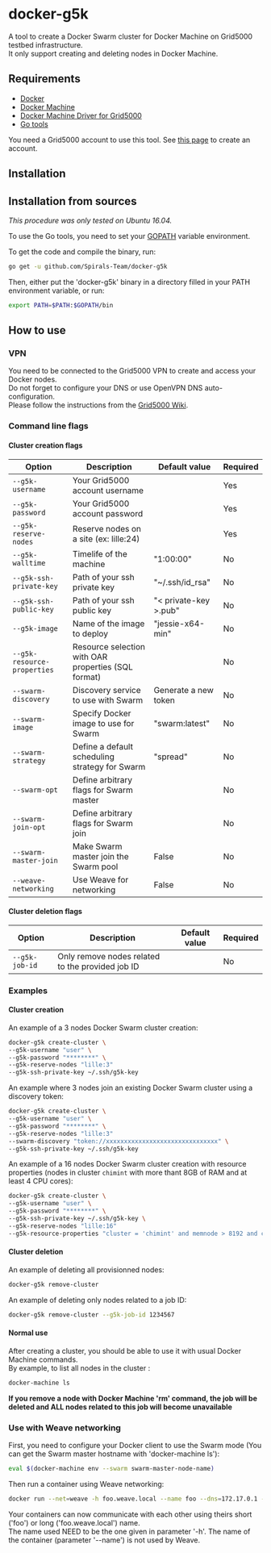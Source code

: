 # docker-g5k
A tool to create a Docker Swarm cluster for Docker Machine on Grid5000 testbed infrastructure.  
It only support creating and deleting nodes in Docker Machine.   

## Requirements
* [Docker](https://www.docker.com/products/overview#/install_the_platform)
* [Docker Machine](https://docs.docker.com/machine/install-machine)
* [Docker Machine Driver for Grid5000](https://github.com/Spirals-Team/docker-machine-driver-g5k)
* [Go tools](https://golang.org/doc/install)

You need a Grid5000 account to use this tool. See [this page](https://www.grid5000.fr/mediawiki/index.php/Grid5000:Get_an_account) to create an account.

## Installation

## Installation from sources
*This procedure was only tested on Ubuntu 16.04.*

To use the Go tools, you need to set your [GOPATH](https://golang.org/doc/code.html#GOPATH) variable environment.

To get the code and compile the binary, run:
```bash
go get -u github.com/Spirals-Team/docker-g5k
```

Then, either put the 'docker-g5k' binary in a directory filled in your PATH environment variable, or run:
```bash
export PATH=$PATH:$GOPATH/bin
```

## How to use

### VPN
You need to be connected to the Grid5000 VPN to create and access your Docker nodes.  
Do not forget to configure your DNS or use OpenVPN DNS auto-configuration.  
Please follow the instructions from the [Grid5000 Wiki](https://www.grid5000.fr/mediawiki/index.php/VPN).

### Command line flags

#### Cluster creation flags

|            Option            |                       Description                       |     Default value     |  Required  |
|------------------------------|---------------------------------------------------------|-----------------------|------------|
| `--g5k-username`             | Your Grid5000 account username                          |                       | Yes        |
| `--g5k-password`             | Your Grid5000 account password                          |                       | Yes        |
| `--g5k-reserve-nodes`        | Reserve nodes on a site (ex: lille:24)                  |                       | Yes        |
| `--g5k-walltime`             | Timelife of the machine                                 | "1:00:00"             | No         |
| `--g5k-ssh-private-key`      | Path of your ssh private key                            | "~/.ssh/id_rsa"       | No         |
| `--g5k-ssh-public-key`       | Path of your ssh public key                             | "< private-key >.pub" | No         |
| `--g5k-image`                | Name of the image to deploy                             | "jessie-x64-min"      | No         |
| `--g5k-resource-properties`  | Resource selection with OAR properties (SQL format)     |                       | No         |
| `--swarm-discovery`          | Discovery service to use with Swarm                     | Generate a new token  | No         |
| `--swarm-image`              | Specify Docker image to use for Swarm                   | "swarm:latest"        | No         |
| `--swarm-strategy`           | Define a default scheduling strategy for Swarm          | "spread"              | No         |
| `--swarm-opt`                | Define arbitrary flags for Swarm master                 |                       | No         |
| `--swarm-join-opt`           | Define arbitrary flags for Swarm join                   |                       | No         |
| `--swarm-master-join`        | Make Swarm master join the Swarm pool                   | False                 | No         |
| `--weave-networking`         | Use Weave for networking                                | False                 | No         |

#### Cluster deletion flags

|            Option            |                       Description                       |     Default value     |  Required  |
|------------------------------|---------------------------------------------------------|-----------------------|------------|
| `--g5k-job-id`               | Only remove nodes related to the provided job ID        |                       | No         |

### Examples

#### Cluster creation

An example of a 3 nodes Docker Swarm cluster creation:
```bash
docker-g5k create-cluster \
--g5k-username "user" \
--g5k-password "********" \
--g5k-reserve-nodes "lille:3"
--g5k-ssh-private-key ~/.ssh/g5k-key
```

An example where 3 nodes join an existing Docker Swarm cluster using a discovery token:
```bash
docker-g5k create-cluster \
--g5k-username "user" \
--g5k-password "********" \
--g5k-reserve-nodes "lille:3"
--swarm-discovery "token://xxxxxxxxxxxxxxxxxxxxxxxxxxxxxxx" \
--g5k-ssh-private-key ~/.ssh/g5k-key
```

An example of a 16 nodes Docker Swarm cluster creation with resource properties (nodes in cluster `chimint` with more thant 8GB of RAM and at least 4 CPU cores):
```bash
docker-g5k create-cluster \
--g5k-username "user" \
--g5k-password "********" \
--g5k-ssh-private-key ~/.ssh/g5k-key \
--g5k-reserve-nodes "lille:16"
--g5k-resource-properties "cluster = 'chimint' and memnode > 8192 and cpucore >= 4"
```

#### Cluster deletion

An example of deleting all provisionned nodes:
```bash
docker-g5k remove-cluster
```

An example of deleting only nodes related to a job ID:
```bash
docker-g5k remove-cluster --g5k-job-id 1234567
```

#### Normal use

After creating a cluster, you should be able to use it with usual Docker Machine commands.  
By example, to list all nodes in the cluster :
```bash
docker-machine ls
```

**If you remove a node with Docker Machine 'rm' command, the job will be deleted and ALL nodes related to this job will become unavailable**  

### Use with Weave networking

First, you need to configure your Docker client to use the Swarm mode (You can get the Swarm master hostname with 'docker-machine ls'):
```bash
eval $(docker-machine env --swarm swarm-master-node-name)
```

Then run a container using Weave networking:
```bash
docker run --net=weave -h foo.weave.local --name foo --dns=172.17.0.1 --dns-search=weave.local. -td your-image:version
```
Your containers can now communicate with each other using theirs short ('foo') or long ('foo.weave.local') name.  
The name used NEED to be the one given in parameter '-h'. The name of the container (parameter '--name') is not used by Weave.